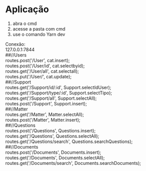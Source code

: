 # Aplicação  
1. abra o cmd  
1. acesse a pasta com cmd  
1. use o comando Yarn dev  

Conexão:  
127.0.0.1:7844  
##//Users  
routes.post('/User', cat.insert);  
routes.post('/User/id', cat.selectbyid);  
routes.get('/User/all', cat.selectall);  
routes.put('/User/', cat.update);  
##//Support  
routes.get('/Support/id/:id', Support.selectIdUser);  
routes.get('/Support/type/:id', Support.selectTipo);  
routes.get('/Support/all', Support.selectAll);  
routes.post('/Support', Support.insert);  
##//Matter  
routes.get('/Matter', Matter.selectAll);  
routes.post('/Matter', Matter.insert);  
##//Questions  
routes.post('/Questions', Questions.insert);  
routes.get('/Questions', Questions.selectAll);    
routes.get('/Questions/search', Questions.searchQuestions);  
##//Documents  
routes.post('/Documents', Documents.insert);  
routes.get('/Documents', Documents.selectAll);  
routes.get('/Documents/search', Documents.searchDocuments);  
